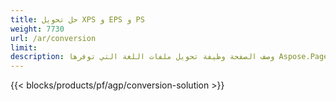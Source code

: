 ```yaml
---
title: حل تحويل XPS و EPS و PS 
weight: 7730
url: /ar/conversion
limit: 
description: وصف الصفحة وظيفة تحويل ملفات اللغة التي توفرها Aspose.Page واجهات برمجة التطبيقات الأصلية والتطبيقات المجانية لتحويل ملفات XPS و PS و EPS و OXPS.
---
```


{{< blocks/products/pf/agp/conversion-solution >}} 